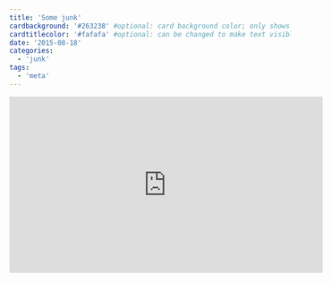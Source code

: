 ```yaml
---
title: 'Some junk'
cardbackground: '#263238' #optional: card background color; only shows when no image specified
cardtitlecolor: '#fafafa' #optional: can be changed to make text visible over card image
date: '2015-08-18'
categories:
  - 'junk'
tags:
  - 'meta'
---
```


<iframe width="560" height="315" src="https://www.youtube.com/embed/mYHtojsaRkY" frameborder="0" allow="accelerometer; autoplay; encrypted-media; gyroscope; picture-in-picture" allowfullscreen></iframe>
